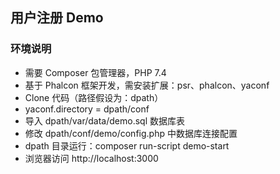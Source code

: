 ## 用户注册 Demo

### 环境说明
  
- 需要 Composer 包管理器，PHP 7.4
- 基于 Phalcon 框架开发，需安装扩展：psr、phalcon、yaconf
- Clone 代码（路径假设为：dpath）
- yaconf.directory = dpath/conf
- 导入 dpath/var/data/demo.sql 数据库表
- 修改 dpath/conf/demo/config.php 中数据库连接配置
- dpath 目录运行：composer run-script demo-start
- 浏览器访问 http://localhost:3000
